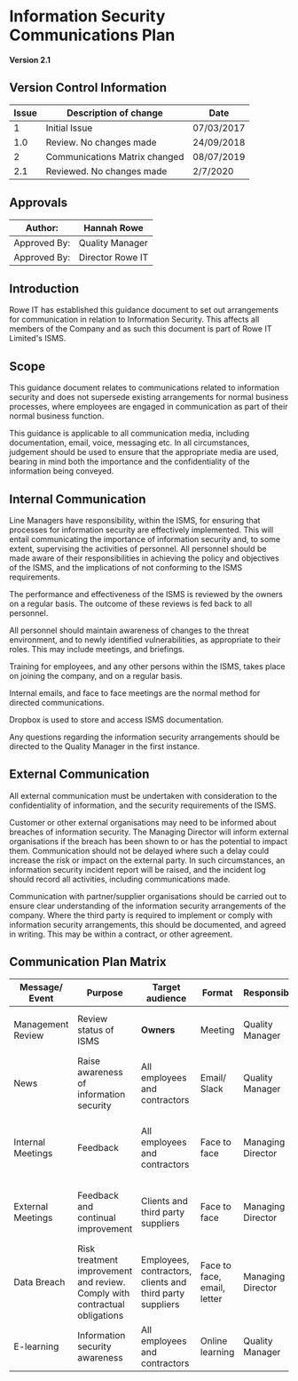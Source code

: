 # **Information Security Communications Plan** 

**Version 2.1**

## Version Control Information

| **Issue** | **Description of change**     | **Date**   |
| --------- | ----------------------------- | ---------- |
| 1         | Initial Issue                 | 07/03/2017 |
| 1.0       | Review. No changes made       | 24/09/2018 |
| 2         | Communications Matrix changed | 08/07/2019 |
| 2.1       | Reviewed. No changes made     | 2/7/2020   |

## Approvals

| Author:      | Hannah Rowe      |
| ------------ | ---------------- |
| Approved By: | Quality Manager  |
| Approved By: | Director Rowe IT |

## Introduction

Rowe IT has established this guidance document to set out arrangements for communication in relation to Information Security. This affects all members of the Company and as such this document is part of Rowe IT Limited's ISMS. 

## Scope 

This guidance document relates to communications related to information security and does not supersede existing arrangements for normal business processes, where employees are engaged in communication as part of their normal business function. 

This guidance is applicable to all communication media, including documentation, email, voice, messaging etc. In all circumstances, judgement should be used to ensure that the appropriate media are used, bearing in mind both the importance and the confidentiality of the information being conveyed. 

## Internal Communication 

Line Managers have responsibility, within the ISMS, for ensuring that processes for information security are effectively implemented. This will entail communicating the importance of information security and, to some extent, supervising the activities of personnel. All personnel should be made aware of their responsibilities in achieving the policy and objectives of the ISMS, and the implications of not conforming to the ISMS requirements. 

The performance and effectiveness of the ISMS is reviewed by the owners on a regular basis. The outcome of these reviews is fed back to all personnel. 

All personnel should maintain awareness of changes to the threat environment, and to newly identified vulnerabilities, as appropriate to their roles. This may include meetings, and briefings. 

Training for employees, and any other persons within the ISMS, takes place on joining the company, and on a regular basis. 

Internal emails, and face to face meetings are the normal method for directed communications. 

Dropbox is used to store and access ISMS documentation. 

Any questions regarding the information security arrangements should be directed to the Quality Manager in the first instance. 

## External Communication 

All external communication must be undertaken with consideration to the confidentiality of information, and the security requirements of the ISMS. 

Customer or other external organisations may need to be informed about breaches of information security. The Managing Director will inform external organisations if the breach has been shown to or has the potential to impact them. Communication should not be delayed where such a delay could increase the risk or impact on the external party. In such circumstances, an information security incident report will be raised, and the incident log should record all activities, including communications made. 

Communication with partner/supplier organisations should be carried out to ensure clear understanding of the information security arrangements of the company. Where the third party is required to implement or comply with information security arrangements, this should be documented, and agreed in writing. This may be within a contract, or other agreement. 

## Communication Plan Matrix 

| **Message/ Event** | **Purpose**                                                  | **Target audience**                                       | **Format**                  | **Responsible**   | **Frequency**                                  |
| ------------------ | ------------------------------------------------------------ | --------------------------------------------------------- | --------------------------- | ----------------- | ---------------------------------------------- |
| Management Review  | Review status of ISMS                                        | **Owners**                                                | Meeting                     | Quality Manager   | At least annually and as needed                |
| News               | Raise awareness of information security                      | All employees and contractors                             | Email/ Slack                | Quality Manager   | As needed                                      |
| Internal Meetings  | Feedback                                                     | All employees and contractors                             | Face to face                | Managing Director | On completion of contracts, work and as needed |
| External Meetings  | Feedback and continual improvement                           | Clients and third party suppliers                         | Face to face                | Managing Director | On completion of work and/or as needed         |
| Data Breach        | Risk treatment improvement and review. Comply with contractual obligations | Employees, contractors, clients and third party suppliers | Face to face, email, letter | Managing Director | Immediately on a breach being reported         |
| E-learning         | Information security awareness                               | All employees and contractors                             | Online learning             | Quality Manager   | Annually or if needed                          |